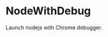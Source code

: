 # NodeWithDebug
Launch nodejs with Chrome debugger.






















































